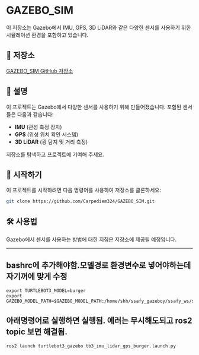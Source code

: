 # GAZEBO_SIM

이 저장소는 Gazebo에서 IMU, GPS, 3D LiDAR와 같은 다양한 센서를 사용하기 위한 시뮬레이션 환경을 포함하고 있습니다.

## 📂 저장소

[GAZEBO_SIM GitHub 저장소](https://github.com/Carpediem324/GAZEBO_SIM.git)

## 📜 설명

이 프로젝트는 Gazebo에서 다양한 센서를 사용하기 위해 만들어졌습니다. 포함된 센서들은 다음과 같습니다:
- **IMU** (관성 측정 장치)
- **GPS** (위성 위치 확인 시스템)
- **3D LiDAR** (광 탐지 및 거리 측정)

저장소를 탐색하고 프로젝트에 기여해 주세요.

## 🚀 시작하기

이 프로젝트를 시작하려면 다음 명령어를 사용하여 저장소를 클론하세요:

```bash
git clone https://github.com/Carpediem324/GAZEBO_SIM.git
```

## 🛠 사용법

Gazebo에서 센서를 사용하는 방법에 대한 지침은 저장소에 제공될 예정입니다.

---

## bashrc에 추가해야함.모델경로 환경변수로 넣어야하는데 자기꺼에 맞게 수정
```
export TURTLEBOT3_MODEL=burger	
export GAZEBO_MODEL_PATH=$GAZEBO_MODEL_PATH:/home/shh/ssafy_gazeboy/ssafy_ws/src/turtlebot3_simulations/turtlebot3_gazebo/models/
```

## 아래명령어로 실행하면 실행됨. 에러는 무시해도되고 ros2 topic 보면 해결됨.
```
ros2 launch turtlebot3_gazebo tb3_imu_lidar_gps_burger.launch.py
```